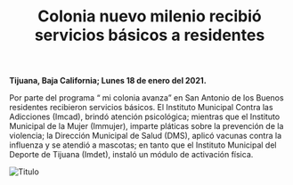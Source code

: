 ﻿---
layout: blog
title: "Colonia nuevo milenio recibió servicios básicos a residentes"
Date: 2021-01-18
categories: tijuana
permalink: /:categories/:title:output_ext
image: /img/cnr/.jpeg
alt: "Titulo"
autor:
---


**Tijuana, Baja California; Lunes 18 de enero del 2021.** 


Por parte del programa “ mi colonia avanza” en San Antonio de los Buenos residentes recibieron servicios básicos. El Instituto Municipal Contra las Adicciones (Imcad), brindó atención psicológica; mientras que el Instituto Municipal de la Mujer (Immujer), imparte pláticas sobre la prevención de la violencia; la Dirección Municipal de Salud (DMS), aplicó vacunas contra la influenza y se atendió a mascotas; en tanto que el Instituto Municipal del Deporte de Tijuana (Imdet), instaló un módulo de activación física.




<div id="carouselExampleSlidesOnly" class="carousel slide" data-ride="carousel">
  <div class="carousel-inner">
    <div class="carousel-item active">
       <img class="d-block w-100" src="/img/cnr/.jpeg" loading="lazy"  alt="Titulo">
    </div>
  </div>
</div>